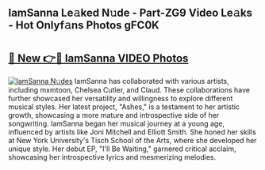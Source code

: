 ## IamSanna Le𝚊ked N𝚞de - Part-ZG9 Video Le𝚊ks - Hot Onlyf𝚊ns Photos gFC0K

# <h2><a href="http://ac20708.deff.icu/?id=IamSanna">🔗 New 👉🔴 IamSanna VIDEO Photos</a></h2>

[![IamSanna N𝚞des](https://i.imgur.com/rIISA9y.gif)](http://ac20708.deff.icu/?id=IamSanna)
IamSanna has collaborated with various artists, including mxmtoon, Chelsea Cutler, and Claud. These collaborations have further showcased her versatility and willingness to explore different musical styles. Her latest project, "Ashes," is a testament to her artistic growth, showcasing a more mature and introspective side of her songwriting. IamSanna began her musical journey at a young age, influenced by artists like Joni Mitchell and Elliott Smith. She honed her skills at New York University's Tisch School of the Arts, where she developed her unique style. Her debut EP, "I'll Be Waiting," garnered critical acclaim, showcasing her introspective lyrics and mesmerizing melodies.
